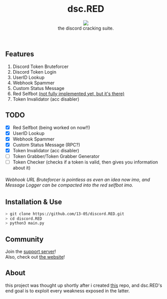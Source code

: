 <h1 align="center">
  dsc.RED
</h1>

<p align="center">
  <img src="https://raw.githubusercontent.com/13-05/discord.RED/main/images/dsc.RED.png"/><br />
  the discord cracking suite.
</p>

<br />

## Features
1) Discord Token Bruteforcer
2) Discord Token Login
3) UserID Lookup
4) Webhook Spammer
5) Custom Status Message
6) Red Selfbot [(not fully implemented yet, but it's there)](https://13-05.github.io/dsc.red/commands)
7) Token Invalidator (acc disabler)

## TODO
- [x] Red Selfbot (being worked on now!!)
- [x] UserID Lookup
- [x] Webhook Spammer
- [x] Custom Status Message (RPC?)
- [x] Token Invalidator (acc disabler)
- [ ] Token Grabber/Token Grabber Generator
- [ ] Token Checker (checks if a token is valid, then gives you information about it)
###### Webhook URL Bruteforcer *is pointless as even an idea now imo*, and Message Logger *can be compacted into the red selfbot imo.*

## Installation & Use
```bash
> git clone https://github.com/13-05/discord.RED.git
> cd discord.RED
> python3 main.py
```

## Community
Join the [support server](https://discord.gg/XecbDdhfUD)!<br />
Also, check out [the website](https://13-05.github.io/dsc.red)!

## About
this project was thought up shortly after i created [this](https://github.com/13-05/disc-python-hacks) repo, and dsc.RED's end goal is to exploit every weakness exposed in the latter.
